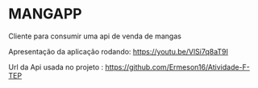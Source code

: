 # MANGAPP
Cliente para consumir uma api de venda de mangas

Apresentação da aplicação rodando:
https://youtu.be/VlSi7q8aT9I

Url da Api usada no projeto :
https://github.com/Ermeson16/Atividade-F-TEP
